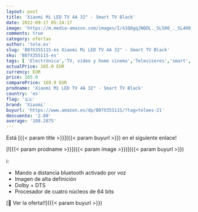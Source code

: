 ```yaml
---
layout: post
title: 'Xiaomi Mi LED TV 4A 32" - Smart TV Black'
date: 2022-09-17 05:24:17
image: 'https://m.media-amazon.com/images/I/41Q8gqJNQOL._SL500_._SL400_.jpg'
comments: true
category: ofertas
author: 'tole.es'
slug: 'B07X35S11S-es Xiaomi Mi LED TV 4A 32" - Smart TV Black'
sku: 'B07X35S11S-es'
tags: [ 'Electrónica','TV, vídeo y home cinema','Televisores','smart','tv','xiaomi','🇪🇸', ]
actualPrice: 165.0 EUR
currency: EUR
price: 165.0
comparePrice: 169.9 EUR
prodname: 'Xiaomi Mi LED TV 4A 32" - Smart TV Black'
country: 'es'
flag: '🇪🇸'
brand: 'Xiaomi'
buyurl: 'https://www.amazon.es/dp/B07X35S11S/?tag=tolees-21'
descuento: '2.88'
average: '188.2875'
---
```


Está [{{< param title >}}]({{< param buyurl >}}) en el siguiente enlace!

[![{{< param prodname >}}]({{< param image >}})]({{< param buyurl >}})

ℹ️:

- Mando a distancia bluetooth activado por voz
- Imagen de alta definición
- Dolby + DTS
- Procesador de cuatro núcleos de 64 bits

[🛒 Ver la oferta!!]({{< param buyurl >}})
